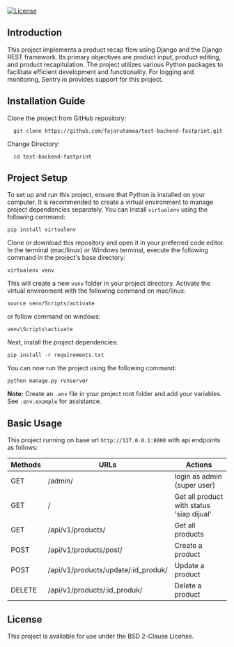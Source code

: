 [![License](https://img.shields.io/badge/License-BSD_2--Clause-orange.svg)](https://github.com/fajarutamaa/test-backend-fastprint/blob/main/LICENSE)

## Introduction

This project implements a product recap flow using Django and the Django REST framework. Its primary objectives are product input, product editing, and product recapitulation. The project utilizes various Python packages to facilitate efficient development and functionality. For logging and monitoring, Sentry.io provides support for this project.

## Installation Guide

Clone the project from GitHub repository:

      git clone https://github.com/fajarutamaa/test-backend-fastprint.git

Change Directory:

      cd test-backend-fastprint

## Project Setup

To set up and run this project, ensure that Python is installed on your computer. It is recommended to create a virtual environment to manage project dependencies separately. You can install `virtualenv` using the following command:

```
pip install virtualenv
```

Clone or download this repository and open it in your preferred code editor. In the terminal (mac/linux) or Windows terminal, execute the following command in the project's base directory:

```
virtualenv venv
```

This will create a new `venv` folder in your project directory. Activate the virtual environment with the following command on mac/linux:

```
source venv/Scripts/activate 
```
or follow command on windows:

```
venv\Scripts\activate
```

Next, install the project dependencies:

```
pip install -r requirements.txt
```

You can now run the project using the following command:

```
python manage.py runserver
```

**Note:** Create an `.env` file in your project root folder and add your variables. See `.env.example` for assistance.

## Basic Usage

This project running on base url `http://127.0.0.1:8000` with api endpoints as follows:

| Methods | URLs                                | Actions                                   |
| ------- | ----------------------------------- | ----------------------------------------- |
| GET     | /admin/                             | login as admin (super user)               |
| GET     | /                                   | Get all product with status 'siap dijual' |
| GET     | /api/v1/products/                   | Get all products                          |
| POST    | /api/v1/products/post/              | Create a product                          |
| POST    | /api/v1/products/update/:id_produk/ | Update a product                          |
| DELETE  | /api/v1/products/:id_produk/        | Delete a product                          |

## License

This project is available for use under the BSD 2-Clause License.

